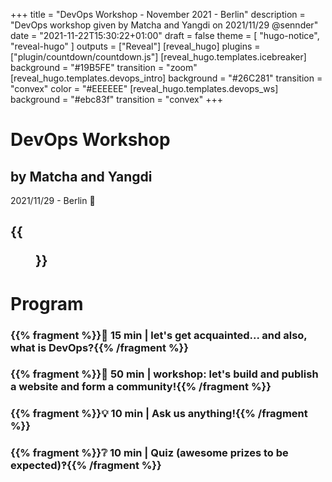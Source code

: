 +++
title = "DevOps Workshop - November 2021 - Berlin"
description = "DevOps workshop given by Matcha and Yangdi on 2021/11/29 @sennder"
date = "2021-11-22T15:30:22+01:00"
draft = false
theme = [ "hugo-notice", "reveal-hugo" ]
outputs = ["Reveal"]
[reveal_hugo]
plugins = ["plugin/countdown/countdown.js"]
[reveal_hugo.templates.icebreaker]
background = "#19B5FE"
transition = "zoom"
[reveal_hugo.templates.devops_intro]
background = "#26C281"
transition = "convex"
color = "#EEEEEE"
[reveal_hugo.templates.devops_ws]
background = "#ebc83f"
transition = "convex"
+++

# DevOps Workshop
## by Matcha and Yangdi

2021/11/29 - Berlin 🐻

{{<figure src="us2.png" alt="Yangdi and Matcha" height="400">}}
---

# Program

### {{% fragment %}}👋 15 min | let's get acquainted... and also, what is DevOps?{{% /fragment %}}
                
### {{% fragment %}}👷 50 min | workshop: let's build and publish a website and form a community!{{% /fragment %}}
                
### {{% fragment %}}💡 10 min | Ask us anything!{{% /fragment %}}
                
### {{% fragment %}}❔ 10 min | Quiz (awesome prizes to be expected)‽{{% /fragment %}}
